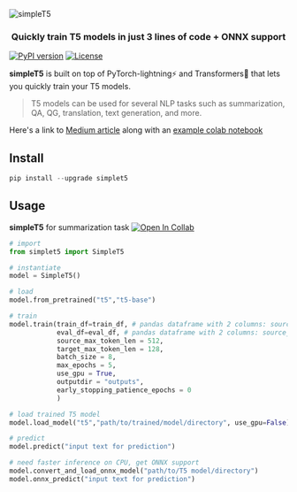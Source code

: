 <img align="center" src="data/simplet5.png" alt="simpleT5">

<h3 style="text-align:center; font-weight: bold">
 Quickly train T5 models in just 3 lines of code + ONNX support
</h3>


[![PyPI version](https://badge.fury.io/py/simplet5.svg)](https://badge.fury.io/py/simplet5)  [![License](https://img.shields.io/badge/License-Apache%202.0-blue.svg)](https://opensource.org/licenses/Apache-2.0)


**simpleT5** is built on top of PyTorch-lightning⚡️ and Transformers🤗 that lets you quickly train your T5 models.
> T5 models can be used for several NLP tasks such as summarization, QA, QG, translation, text generation, and more. 


Here's a link to [Medium article](https://snrspeaks.medium.com/simplet5-train-t5-models-in-just-3-lines-of-code-by-shivanand-roy-2021-354df5ae46ba) along with an [example colab notebook](https://colab.research.google.com/drive/1JZ8v9L0w0Ai3WbibTeuvYlytn0uHMP6O?usp=sharing) 

## Install
```python
pip install --upgrade simplet5
```


## Usage 
**simpleT5** for summarization task [![Open In Collab](https://colab.research.google.com/assets/colab-badge.svg)](https://colab.research.google.com/drive/1JZ8v9L0w0Ai3WbibTeuvYlytn0uHMP6O?usp=sharing)
```python
# import
from simplet5 import SimpleT5

# instantiate
model = SimpleT5()

# load
model.from_pretrained("t5","t5-base")

# train
model.train(train_df=train_df, # pandas dataframe with 2 columns: source_text & target_text
            eval_df=eval_df, # pandas dataframe with 2 columns: source_text & target_text
            source_max_token_len = 512, 
            target_max_token_len = 128,
            batch_size = 8,
            max_epochs = 5,
            use_gpu = True,
            outputdir = "outputs",
            early_stopping_patience_epochs = 0
            )

# load trained T5 model
model.load_model("t5","path/to/trained/model/directory", use_gpu=False)

# predict
model.predict("input text for prediction")

# need faster inference on CPU, get ONNX support
model.convert_and_load_onnx_model("path/to/T5 model/directory")
model.onnx_predict("input text for prediction")

```
